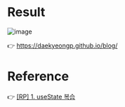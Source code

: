 # Result
![image](https://user-images.githubusercontent.com/60862777/136664637-cd097e4e-3a10-48b0-b9cb-e474650fa051.png)

👉 https://daekyeongp.github.io/blog/

# Reference
👉 [[RP] 1. useState 복습](https://velog.io/@daekyeong/RP-1.-useState-%EB%B3%B5%EC%8A%B5)
